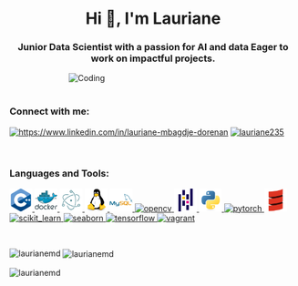 <h1 align="center">Hi 👋, I'm Lauriane</h1>

<h3 align="center">Junior Data Scientist with a passion for AI and data  Eager to work on impactful projects.</h3>

<!--
<p align="left"> <img src="https://komarev.com/ghpvc/?username=laurianemd&label=Profile%20views&color=0e75b6&style=flat" alt="laurianemd" /> </p>

<p align="left"> <a href="https://github.com/ryo-ma/github-profile-trophy"><img src="https://github-profile-trophy.vercel.app/?username=laurianemd" alt="laurianemd" /></a> </p>
-->

<img align="right" alt="Coding" width="400" src="https://media.tenor.com/IF2JdxzmyN4AAAAi/coding-girl.gif" />
<br>
<!--
- 🔭 I’m currently working on [Advanced-Dialogue-Managers-for-Goal-Oriented-Dialogue-Systems](https://github.com/LaurianeMD/Advanced-Dialogue-Managersfor-Goal-Oriented-Dialogue-Systems)
- 🌱 I’m currently learning about [AI programming with python](https://www.udacity.com/course/ai-programming-python-nanodegree--nd089)
- 👯 I’m looking to collaborate on [AI projects](https://github.com/LaurianeMD)
- 👨‍💻 All of my projects are available at [my GitHub profile](https://github.com/LaurianeMD)
- 💬 Ask me about [AI and machine learning](https://www.medium.com/topic/machine-learning)
- 📫 How to reach me: [LinkedIn](https://www.linkedin.com/in/lauriane-mbagdje-dorenan)
- 📄 Know about my experiences at [my resume](https://example.com/resume)
- ⚡ Fun fact: I enjoy learning and exploring new technologies in my free time
-->

<!--
- 🔭 I’m currently working on [Advanced-Dialogue-Managers-for-Goal-Oriented-Dialogue-Systems](words)

- 🌱 I’m currently learning **words**

- 👯 I’m looking to collaborate on [words](words)

- 🤝 I’m looking for help with [words](words)

- 👨‍💻 All of my projects are available at [link](link)

- 💬 Ask me about **words**

- 📫 How to reach me **link**

- 📄 Know about my experiences [link](link)

- ⚡ Fun fact **works**
-->
<br>
<h3 align="left">Connect with me:</h3>
<p align="left">
<a href="https://linkedin.com/in/https://www.linkedin.com/in/lauriane-mbagdje-dorenan" target="blank"><img align="center" src="https://raw.githubusercontent.com/rahuldkjain/github-profile-readme-generator/master/src/images/icons/Social/linked-in-alt.svg" alt="https://www.linkedin.com/in/lauriane-mbagdje-dorenan" height="30" width="40" /></a>
<a href="https://kaggle.com/lauriane235" target="blank"><img align="center" src="https://raw.githubusercontent.com/rahuldkjain/github-profile-readme-generator/master/src/images/icons/Social/kaggle.svg" alt="lauriane235" height="30" width="40" /></a>
</p>
<br>
<h3 align="left">Languages and Tools:</h3>
<p align="left">
  <a href="https://www.w3schools.com/cpp/" target="_blank" rel="noreferrer"> 
    <img src="https://raw.githubusercontent.com/devicons/devicon/master/icons/cplusplus/cplusplus-original.svg" alt="cplusplus" width="40" height="40"/> 
  </a> 
  <a href="https://www.docker.com/" target="_blank" rel="noreferrer"> 
    <img src="https://raw.githubusercontent.com/devicons/devicon/master/icons/docker/docker-original-wordmark.svg" alt="docker" width="40" height="40"/> 
  </a> 
  <a href="https://www.electronjs.org" target="_blank" rel="noreferrer"> 
    <img src="https://raw.githubusercontent.com/devicons/devicon/master/icons/electron/electron-original.svg" alt="electron" width="40" height="40"/> 
  </a> 
  <a href="https://www.linux.org/" target="_blank" rel="noreferrer"> 
    <img src="https://raw.githubusercontent.com/devicons/devicon/master/icons/linux/linux-original.svg" alt="linux" width="40" height="40"/> 
  </a> 
  <a href="https://www.mysql.com/" target="_blank" rel="noreferrer"> 
    <img src="https://raw.githubusercontent.com/devicons/devicon/master/icons/mysql/mysql-original-wordmark.svg" alt="mysql" width="40" height="40"/> 
  </a> 
  <a href="https://opencv.org/" target="_blank" rel="noreferrer"> 
    <img src="https://www.vectorlogo.zone/logos/opencv/opencv-icon.svg" alt="opencv" width="40" height="40"/> 
  </a> 
  <a href="https://pandas.pydata.org/" target="_blank" rel="noreferrer"> 
    <img src="https://raw.githubusercontent.com/devicons/devicon/2ae2a900d2f041da66e950e4d48052658d850630/icons/pandas/pandas-original.svg" alt="pandas" width="40" height="40"/> 
  </a> 
  <a href="https://www.python.org" target="_blank" rel="noreferrer"> 
    <img src="https://raw.githubusercontent.com/devicons/devicon/master/icons/python/python-original.svg" alt="python" width="40" height="40"/> 
  </a> 
  <a href="https://pytorch.org/" target="_blank" rel="noreferrer"> 
    <img src="https://www.vectorlogo.zone/logos/pytorch/pytorch-icon.svg" alt="pytorch" width="40" height="40"/> 
  </a> 
  <a href="https://www.scala-lang.org" target="_blank" rel="noreferrer"> 
    <img src="https://raw.githubusercontent.com/devicons/devicon/master/icons/scala/scala-original.svg" alt="scala" width="40" height="40"/> 
  </a> 
  <a href="https://scikit-learn.org/" target="_blank" rel="noreferrer"> 
    <img src="https://upload.wikimedia.org/wikipedia/commons/0/05/Scikit_learn_logo_small.svg" alt="scikit_learn" width="40" height="40"/> 
  </a> 
  <a href="https://seaborn.pydata.org/" target="_blank" rel="noreferrer"> 
    <img src="https://seaborn.pydata.org/_images/logo-mark-lightbg.svg" alt="seaborn" width="40" height="40"/> 
  </a> 
  <a href="https://www.tensorflow.org" target="_blank" rel="noreferrer"> 
    <img src="https://www.vectorlogo.zone/logos/tensorflow/tensorflow-icon.svg" alt="tensorflow" width="40" height="40"/> 
  </a> 
  <a href="https://www.vagrantup.com/" target="_blank" rel="noreferrer"> 
    <img src="https://www.vectorlogo.zone/logos/vagrantup/vagrantup-icon.svg" alt="vagrant" width="40" height="40"/> 
  </a> 
</p>
<br>
<p><img align="left" src="https://github-readme-stats.vercel.app/api/top-langs?username=laurianemd&show_icons=true&locale=en&layout=compact" alt="laurianemd" /></p>

<p>&nbsp;<img align="center" src="https://github-readme-stats.vercel.app/api?username=laurianemd&show_icons=true&locale=en" alt="laurianemd" /></p>

<p><img align="center" src="https://github-readme-streak-stats.herokuapp.com/?user=laurianemd&" alt="laurianemd" /></p>

<!--
**LaurianeMD/LaurianeMD** is a ✨ _special_ ✨ repository because its README.md (this file) appears on your GitHub profile.

Here are some ideas to get you started:

- 🔭 I’m currently working on ...
- 🌱 I’m currently learning ...
- 👯 I’m looking to collaborate on ...
- 🤔 I’m looking for help with ...
- 💬 Ask me about ...
- 📫 How to reach me: ...
- 😄 Pronouns: ...
- ⚡ Fun fact: ...
-->

<!--
<picture>
  <source media="(prefers-color-scheme: dark)" srcset="https://i.pinimg.com/736x/6f/ca/66/6fca66963014240f9972f7b656009ad4.jpg">
  <source media="(prefers-color-scheme: light)" srcset="https://i.pinimg.com/736x/6f/ca/66/6fca66963014240f9972f7b656009ad4.jpg">
  <img alt="Shows an illustrated sun in light mode and a moon with stars in dark mode." src="https://user-images.githubusercontent.com/25423296/163456779-a8556205-d0a5-45e2-ac17-42d089e3c3f8.png">
</picture>
